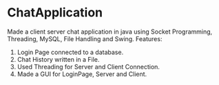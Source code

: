 # ChatApplication
Made a client server chat application in java using Socket Programming, Threading, MySQL, File Handling and Swing.
Features:
1. Login Page connected to a database.
2. Chat History written in a File.
3. Used Threading for Server and Client Connection.
4. Made a GUI for LoginPage, Server and Client.
